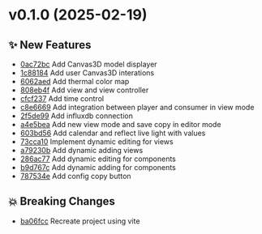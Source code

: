 # v0.1.0 (2025-02-19)

## ✨ New Features

- [0ac72bc](https://gitlab.amz1b.br/MarcyLeite/yara-web-client/commit/0ac72bc) Add Canvas3D model displayer
- [1c88184](https://gitlab.amz1b.br/MarcyLeite/yara-web-client/commit/1c88184) Add user Canvas3D interations
- [6062aed](https://gitlab.amz1b.br/MarcyLeite/yara-web-client/commit/6062aed) Add thermal color map
- [808eb4f](https://gitlab.amz1b.br/MarcyLeite/yara-web-client/commit/808eb4f) Add view and view controller
- [cfcf237](https://gitlab.amz1b.br/MarcyLeite/yara-web-client/commit/cfcf237) Add time control
- [c8e6669](https://gitlab.amz1b.br/MarcyLeite/yara-web-client/commit/c8e6669) Add integration between player and consumer in view mode
- [2f5de99](https://gitlab.amz1b.br/MarcyLeite/yara-web-client/commit/2f5de99) Add influxdb connection
- [a4e5bea](https://gitlab.amz1b.br/MarcyLeite/yara-web-client/commit/a4e5bea) Add new view mode and save copy in editor mode
- [603bd56](https://gitlab.amz1b.br/MarcyLeite/yara-web-client/commit/603bd56) Add calendar and reflect live light with values
- [73cca10](https://gitlab.amz1b.br/MarcyLeite/yara-web-client/commit/73cca10) Implement dynamic editing for views
- [a79230b](https://gitlab.amz1b.br/MarcyLeite/yara-web-client/commit/a79230b) Add dynamic adding views
- [286ac77](https://gitlab.amz1b.br/MarcyLeite/yara-web-client/commit/286ac77) Add dynamic editing for components
- [b9d767c](https://gitlab.amz1b.br/MarcyLeite/yara-web-client/commit/b9d767c) Add dynamic adding for components
- [787534e](https://gitlab.amz1b.br/MarcyLeite/yara-web-client/commit/787534e) Add config copy button

## 💥 Breaking Changes

- [ba06fcc](https://gitlab.amz1b.br/MarcyLeite/yara-web-client/commit/ba06fcc) Recreate project using vite
